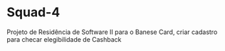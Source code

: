 # Squad-4
Projeto de Residência de Software II para o Banese Card, criar cadastro para checar elegibilidade de Cashback  
